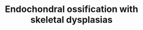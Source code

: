 ---
annotations:
- id: CL:0000092
  parent: animal cell
  type: Cell Type Ontology
  value: osteoclast
- id: PW:0000004
  parent: regulatory pathway
  type: Pathway Ontology
  value: regulatory pathway
- id: CL:0000093
  type: Cell Type Ontology
  value: obsolete osteochondroclast
- id: CL:0000138
  parent: animal cell
  type: Cell Type Ontology
  value: chondrocyte
authors:
- Rlee
- Eweitz
communities:
- SkeletalDysplasia
description: Taken from existing [[Pathway:WP474|Endochondral Ossification pathway]].  Added
  diseases linked with a dotted arrow to GeneProduct nodes, dotted arrow indicates
  what diseases are caused by mutation in the respective genes.
last-edited: 2021-05-22
organisms:
- Homo sapiens
redirect_from:
- /index.php/Pathway:WP4808
- /instance/WP4808
revision: null
schema-jsonld:
- '@context': https://schema.org/
  '@id': https://wikipathways.github.io/pathways/WP4808.html
  '@type': Dataset
  creator:
    '@type': Organization
    name: WikiPathways
  description: Taken from existing [[Pathway:WP474|Endochondral Ossification pathway]].  Added
    diseases linked with a dotted arrow to GeneProduct nodes, dotted arrow indicates
    what diseases are caused by mutation in the respective genes.
  keywords:
  - ADAMTS1
  - ADAMTS4
  - ADAMTS5
  - AKP2
  - AKT
  - Adseverin
  - Aggrecan
  - BMP6
  - BMP7
  - BMPR1A
  - Bapx1
  - C4ST1
  - CAB39
  - CALM1
  - CDKN1C
  - COL10A1
  - COL2A1
  - Carminerin
  - Cathepsin L2
  - DDR2
  - FGF18
  - FGF2
  - FGFR1
  - FGFR3
  - FrzB-1
  - GH receptor
  - GLI3
  - Growth hormone
  - HDAC4
  - HMGCS1
  - IGF1
  - IGF1R
  - IGF2
  - IHH
  - KIF3A
  - MEF2C
  - MGP
  - MMP13
  - MMP9
  - NPP1
  - Osteopontin
  - Oxygen
  - PKA
  - PLAT
  - PLAU
  - PTCH
  - PTCH1
  - PTH
  - PTHR1
  - PTHrP
  - RUNX2
  - RUNX3
  - SERPINH1
  - SLC38A2
  - SOX5
  - SOX6
  - STAT1
  - STAT5
  - Sox9
  - TG737
  - TGFB1
  - TGFB2
  - TGFBI
  - THRA
  - TIMP3
  - TNAP
  - Thyroid hormone
  - Triiodothyronine
  - VEGFA
  - cAMP
  license: CC0
  name: Endochondral ossification with skeletal dysplasias
seo: CreativeWork
title: Endochondral ossification with skeletal dysplasias
wpid: WP4808
---